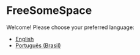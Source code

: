 # FreeSomeSpace

Welcome! Please choose your preferred language:

- [English](README.en.md)
- [Português (Brasil)](README.pt-br.md)